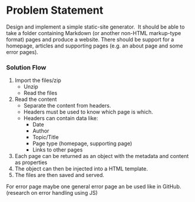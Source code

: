 # Problem Statement

Design and implement a simple static-site generator. 
It should be able to take a folder containing Markdown (or another non-HTML markup-type format) pages and produce a website. There should be support for a homepage, articles and supporting pages (e.g. an about page and some error pages).

### Solution Flow

1. Import the files/zip
   - Unzip
   - Read the files
2. Read the content
   - Separate the content from headers.
   - Headers must be used to know which page is which.
   - Headers can contain data like:
     - Date
     - Author
     - Topic/Title
     - Page type (homepage, supporting page)
     - Links to other pages
3. Each page can be returned as an object with the metadata and content as properties
4. The object can then be injected into a HTML template.
5. The files are then saved and served.

For error page maybe one general error page an be used like in GitHub. (research on error handling using JS)
